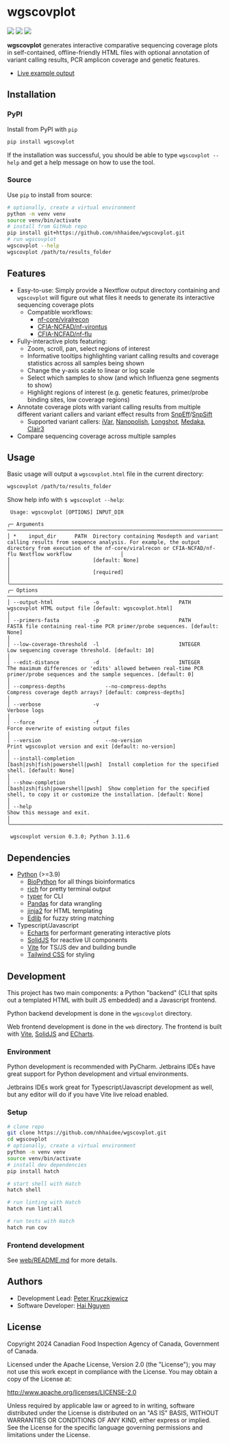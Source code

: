 # wgscovplot

[![](https://img.shields.io/pypi/v/wgscovplot.svg)](https://pypi.org/project/wgscovplot/)
[![](https://github.com/nhhaidee/wgscovplot/workflows/CI/badge.svg?branch=master)](https://github.com/nhhaidee/wgscovplot/actions)
[![](https://img.shields.io/badge/License-Apache%20v2.0-blue.svg)](http://www.apache.org/licenses/LICENSE-2.0)

**wgscovplot** generates interactive comparative sequencing coverage plots in self-contained, offline-friendly HTML files with optional annotation of variant calling results, PCR amplicon coverage and genetic features.

[//]: # (TODO: Add screenshots of wgscovplot output)
[//]: # (TODO: Add updated example output for both segmented and non-segmented viruses)
- [Live example output](https://nhhaidee.github.io)

## Installation

### PyPI

Install from PyPI with `pip`

```bash
pip install wgscovplot
```

If the installation was successful, you should be able to type `wgscovplot --help` and get a help message on how to use the tool.

### Source

Use `pip` to install from source:

```bash
# optionally, create a virtual environment
python -m venv venv
source venv/bin/activate
# install from GitHub repo
pip install git+https://github.com/nhhaidee/wgscovplot.git
# run wgscovplot
wgscovplot --help
wgscovplot /path/to/results_folder
```

## Features

- Easy-to-use: Simply provide a Nextflow output directory containing  and `wgscovplot` will figure out what files it needs to generate its interactive sequencing coverage plots 
  - Compatible workflows: 
    - [nf-core/viralrecon]
    - [CFIA-NCFAD/nf-virontus]
    - [CFIA-NCFAD/nf-flu]
- Fully-interactive plots featuring:
  - Zoom, scroll, pan, select regions of interest 
  - Informative tooltips highlighting variant calling results and coverage statistics across all samples being shown
  - Change the y-axis scale to linear or log scale
  - Select which samples to show (and which Influenza gene segments to show)
  - Highlight regions of interest (e.g. genetic features, primer/probe binding sites, low coverage regions)
- Annotate coverage plots with variant calling results from multiple different variant callers and variant effect results from [SnpEff]/[SnpSift]
  - Supported variant callers: [iVar](https://github.com/andersen-lab/ivar), [Nanopolish](https://github.com/jts/nanopolish), [Longshot](https://github.com/pjedge/longshot), [Medaka](https://github.com/nanoporetech/medaka), [Clair3](https://github.com/HKU-BAL/Clair3) 
- Compare sequencing coverage across multiple samples

## Usage

Basic usage will output a `wgscovplot.html` file in the current directory:

```bash
wgscovplot /path/to/results_folder
```

Show help info with `$ wgscovplot --help`:

```
 Usage: wgscovplot [OPTIONS] INPUT_DIR

╭─ Arguments ──────────────────────────────────────────────────────────────────────────────────────────────────────────────────────────────────────────────────────────────────────────────────────────────────────────────────────────────────╮
│ *    input_dir      PATH  Directory containing Mosdepth and variant calling results from sequence analysis. For example, the output directory from execution of the nf-core/viralrecon or CFIA-NCFAD/nf-flu Nextflow workflow                │
│                           [default: None]                                                                                                                                                                                                    │
│                           [required]                                                                                                                                                                                                         │
╰──────────────────────────────────────────────────────────────────────────────────────────────────────────────────────────────────────────────────────────────────────────────────────────────────────────────────────────────────────────────╯
╭─ Options ────────────────────────────────────────────────────────────────────────────────────────────────────────────────────────────────────────────────────────────────────────────────────────────────────────────────────────────────────╮
│ --output-html             -o                          PATH                             wgscovplot HTML output file [default: wgscovplot.html]                                                                                                │
│ --primers-fasta           -p                          PATH                             FASTA file containing real-time PCR primer/probe sequences. [default: None]                                                                           │
│ --low-coverage-threshold  -l                          INTEGER                          Low sequencing coverage threshold. [default: 10]                                                                                                      │
│ --edit-distance           -d                          INTEGER                          The maximum differences or 'edits' allowed between real-time PCR primer/probe sequences and the sample sequences. [default: 0]                        │
│ --compress-depths             --no-compress-depths                                     Compress coverage depth arrays? [default: compress-depths]                                                                                            │
│ --verbose                 -v                                                           Verbose logs                                                                                                                                          │
│ --force                   -f                                                           Force overwrite of existing output files                                                                                                              │
│ --version                     --no-version                                             Print wgscovplot version and exit [default: no-version]                                                                                               │
│ --install-completion                                  [bash|zsh|fish|powershell|pwsh]  Install completion for the specified shell. [default: None]                                                                                           │
│ --show-completion                                     [bash|zsh|fish|powershell|pwsh]  Show completion for the specified shell, to copy it or customize the installation. [default: None]                                                    │
│ --help                                                                                 Show this message and exit.                                                                                                                           │
╰──────────────────────────────────────────────────────────────────────────────────────────────────────────────────────────────────────────────────────────────────────────────────────────────────────────────────────────────────────────────╯

 wgscovplot version 0.3.0; Python 3.11.6
```

## Dependencies

- [Python](https://www.python.org/) (>=3.9)
    - [BioPython](https://github.com/biopython/biopython/) for all things bioinformatics
    - [rich](https://rich.readthedocs.io/) for pretty terminal output
    - [typer](https://github.com/tiangolo/typer) for CLI
    - [Pandas](https://pandas.pydata.org/) for data wrangling
    - [jinja2] for HTML templating
    - [Edlib](https://github.com/Martinsos/edlib) for fuzzy string matching
- Typescript/Javascript
  - [Echarts] for performant generating interactive plots
  - [SolidJS](https://www.solidjs.com/) for reactive UI components
  - [Vite](https://vitejs.dev/) for TS/JS dev and building bundle
  - [Tailwind CSS](https://tailwindcss.com/) for styling

## Development

This project has two main components: a Python "backend" (CLI that spits out a templated HTML with built JS embedded) and a Javascript frontend.

Python backend development is done in the `wgscovplot` directory. 

Web frontend development is done in the `web` directory. The frontend is built with [Vite](https://vitejs.dev/), [SolidJS](https://www.solidjs.com/) and [ECharts]. 

### Environment

Python development is recommended with PyCharm. Jetbrains IDEs have great support for Python development and virtual environments.

Jetbrains IDEs work great for Typescript/Javascript development as well, but any editor will do if you have Vite live reload enabled. 

### Setup

```bash
# clone repo
git clone https://github.com/nhhaidee/wgscovplot.git
cd wgscovplot
# optionally, create a virtual environment
python -m venv venv
source venv/bin/activate
# install dev dependencies
pip install hatch

# start shell with Hatch
hatch shell

# run linting with Hatch
hatch run lint:all

# run tests with Hatch
hatch run cov
```

### Frontend development

See [web/README.md](web/README.md) for more details.

## Authors

* Development Lead: [Peter Kruczkiewicz]
* Software Developer: [Hai Nguyen]

## License

Copyright 2024 Canadian Food Inspection Agency of Canada, Government of Canada.

Licensed under the Apache License, Version 2.0 (the "License"); you may not use this work except in compliance with the License. You may obtain a copy of the License at:

http://www.apache.org/licenses/LICENSE-2.0

Unless required by applicable law or agreed to in writing, software distributed under the License is distributed on an "AS IS" BASIS, WITHOUT WARRANTIES OR CONDITIONS OF ANY KIND, either express or implied. See the License for the specific language governing permissions and limitations under the License.

[Peter Kruczkiewicz]: https://github.com/peterk87/
[Hai Nguyen]: https://github.com/nhhaidee/
[Echarts]: https://echarts.apache.org/en/index.html
[select2]: https://select2.org/
[jinja2]: https://jinja.palletsprojects.com/
[SnpEff]: https://pcingola.github.io/SnpEff/se_introduction/
[SnpSift]: https://pcingola.github.io/SnpEff/ss_introduction/
[Mosdepth]: https://github.com/brentp/mosdepth
[nf-core/viralrecon]: https://github.com/nf-core/viralrecon
[CFIA-NCFAD/nf-virontus]: https://github.com/CFIA-NCFAD/nf-virontus
[CFIA-NCFAD/nf-flu]: https://github.com/CFIA-NCFAD/nf-flu/
[Canadian Food Inspection Agency of Canada]: https://inspection.canada.ca/science-and-research/our-laboratories/ncfad-winnipeg/eng/1549576575939/1549576643836
